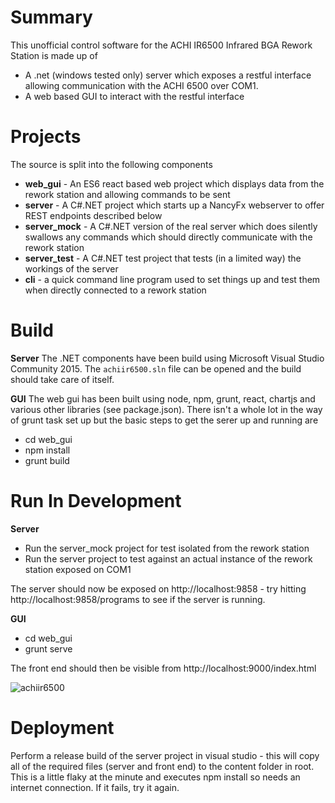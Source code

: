 # Summary
This unofficial control software for the ACHI IR6500 Infrared BGA Rework Station is made up of
* A .net (windows tested only) server which exposes a restful interface allowing communication with the ACHI 6500 over
COM1.
* A web based GUI to interact with the restful interface

# Projects
The source is split into the following components
* **web_gui** - An ES6 react based web project which displays data from the rework station  and allowing commands to be
sent
* **server** - A C#.NET project which starts up a NancyFx webserver to offer REST endpoints described below
* **server_mock** - A C#.NET version of the real server which does silently swallows any commands which should directly
communicate with the rework station
* **server_test** - A C#.NET test project that tests (in a limited way) the workings of the server
* **cli** - a quick command line program used to set things up and test them when directly connected to a rework station

# Build
**Server**
The .NET components have been build using Microsoft Visual Studio Community 2015.  The `achiir6500.sln` file can be
opened and the build should take care of itself.

**GUI**
The web gui has been built using node, npm, grunt, react, chartjs and various other libraries (see package.json). There
isn't a whole lot in the way of grunt task set up but the basic steps to get the serer up and running are
* cd web_gui
* npm install
* grunt build

# Run In Development
**Server**
* Run the server_mock project for test isolated from the rework station
* Run the server project to test against an actual instance of the rework station exposed on COM1

The server should now be exposed on http://localhost:9858 - try hitting http://localhost:9858/programs to see if the
server is running.

**GUI**
* cd web_gui
* grunt serve

The front end should then be visible from http://localhost:9000/index.html

![achiir6500](https://cloud.githubusercontent.com/assets/6697040/14029172/8d200044-f1f8-11e5-88aa-75863bff3aac.PNG)

# Deployment
Perform a release build of the server project in visual studio - this will copy all of the required files (server and
front end) to the content folder in root.  This is a  little flaky at the minute and executes npm install so needs an
internet connection.  If it fails, try it again.
